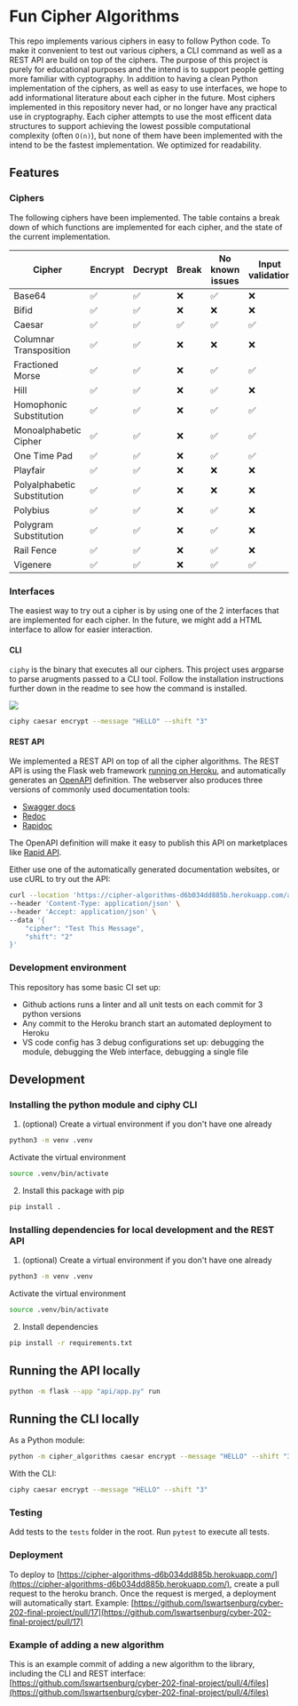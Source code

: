 # Fun Cipher Algorithms

This repo implements various ciphers in easy to follow Python code. To make it convenient to test out various ciphers, a CLI command as well as a REST API are build on top of the ciphers. The purpose of this project is purely for educational purposes and the intend is to support people getting more familiar with cyptography. In addition to having a clean Python implementation of the ciphers, as well as easy to use interfaces, we hope to add informational literature about each cipher in the future. Most ciphers implemented in this repository never had, or no longer have any practical use in cryptography. 
Each cipher attempts to use the most efficent data structures to support achieving the lowest possible computational complexity (often `O(n)`), but none of them have been implemented with the intend to be the fastest implementation. We optimized for readability.

## Features

### Ciphers
The following ciphers have been implemented. The table contains a break down of which functions are implemented for each cipher, and the state of the current implementation.

| Cipher                      | Encrypt | Decrypt | Break | No known issues | Input validation | Has unit tests |
| --------------------------- | ------- | ------- | ----- | --------------- | ---------------- | -------------- |
| Base64                      | ✅       | ✅       | ❌     | ✅               | ❌                | ✅              |
| Bifid                       | ✅       | ✅       | ❌     | ❌               | ❌                | ✅              |
| Caesar                      | ✅       | ✅       | ✅     | ✅               | ✅                | ✅              |
| Columnar Transposition      | ✅       | ✅       | ❌     | ❌               | ❌                | ✅              |
| Fractioned Morse            | ✅       | ✅       | ❌     | ✅               | ✅                | ✅              |
| Hill                        | ✅       | ✅       | ❌     | ✅               | ❌                | ✅              |
| Homophonic Substitution     | ✅       | ✅       | ❌     | ✅               | ✅                | ✅              |
| Monoalphabetic Cipher       | ✅       | ✅       | ❌     | ✅               | ✅                | ✅              |
| One Time Pad                | ✅       | ✅       | ❌     | ✅               | ✅                | ✅              |
| Playfair                    | ✅       | ✅       | ❌     | ❌               | ❌                | ✅              |
| Polyalphabetic Substitution | ✅       | ✅       | ❌     | ❌               | ❌                | ✅              |
| Polybius                    | ✅       | ✅       | ❌     | ✅               | ❌                | ✅              |
| Polygram Substitution       | ✅       | ✅       | ❌     | ✅               | ❌                | ✅              |
| Rail Fence                  | ✅       | ✅       | ❌     | ✅               | ❌                | ✅              |
| Vigenere                    | ✅       | ✅       | ❌     | ✅               | ✅                | ✅              |

### Interfaces
The easiest way to try out a cipher is by using one of the 2 interfaces that are implemented for each cipher. In the future, we might add a HTML interface to allow for easier interaction.

#### CLI
`ciphy` is the binary that executes all our ciphers. This project uses argparse to parse arugments passed to a CLI tool. Follow the installation instructions further down in the readme to see how the command is installed. 

![](docs/cli_recording.gif)

```bash
ciphy caesar encrypt --message "HELLO" --shift "3"
```


#### REST API
We implemented a REST API on top of all the cipher algorithms. The REST API is using the Flask web framework [running on Heroku](https://cipher-algorithms-d6b034dd885b.herokuapp.com/docs/), and automatically generates an [OpenAPI](https://www.openapis.org/) definition. The webserver also produces three versions of commonly used documentation tools:
- [Swagger docs](https://cipher-algorithms-d6b034dd885b.herokuapp.com/docs/)
- [Redoc](https://cipher-algorithms-d6b034dd885b.herokuapp.com/docs/redoc)
- [Rapidoc](https://cipher-algorithms-d6b034dd885b.herokuapp.com/docs/rapidoc)

The OpenAPI definition will make it easy to publish this API on marketplaces like [Rapid API](https://rapidapi.com/).

Either use one of the automatically generated documentation websites, or use cURL to try out the API:

```bash
curl --location 'https://cipher-algorithms-d6b034dd885b.herokuapp.com/api/v1/ciphers/caesar/decrypt' \
--header 'Content-Type: application/json' \
--header 'Accept: application/json' \
--data '{
    "cipher": "Test This Message",
    "shift": "2"
}'
```

### Development environment
This repository has some basic CI set up:
- Github actions runs a linter and all unit tests on each commit for 3 python versions
- Any commit to the Heroku branch start an automated deployment to Heroku
- VS code config has 3 debug configurations set up: debugging the module, debugging the Web interface, debugging a single file






## Development
### Installing the python module and ciphy CLI
1. (optional) 
Create a virtual environment if you don't have one already
```bash
python3 -m venv .venv
```

Activate the virtual environment
```bash
source .venv/bin/activate
```
2. Install this package with pip
```bash
pip install .
```
### Installing dependencies for local development and the REST API
1. (optional) 
Create a virtual environment if you don't have one already
```bash
python3 -m venv .venv
```

Activate the virtual environment
```bash
source .venv/bin/activate
```
2. Install dependencies
```bash
pip install -r requirements.txt
```

## Running the API locally
```bash
python -m flask --app "api/app.py" run
```

## Running the CLI locally
As a Python module:
```bash
python -m cipher_algorithms caesar encrypt --message "HELLO" --shift "3"
```
With the CLI:
```bash
ciphy caesar encrypt --message "HELLO" --shift "3"
```

### Testing
Add tests to the `tests` folder in the root. Run `pytest` to execute all tests.

### Deployment
To deploy to [https://cipher-algorithms-d6b034dd885b.herokuapp.com/](https://cipher-algorithms-d6b034dd885b.herokuapp.com/), create a pull request to the heroku branch. Once the request is merged, a deployment will automatically start. Example: [https://github.com/lswartsenburg/cyber-202-final-project/pull/17](https://github.com/lswartsenburg/cyber-202-final-project/pull/17)

### Example of adding a new algorithm
This is an example commit of adding a new algorithm to the library, including the CLI and REST interface:
[https://github.com/lswartsenburg/cyber-202-final-project/pull/4/files](https://github.com/lswartsenburg/cyber-202-final-project/pull/4/files)